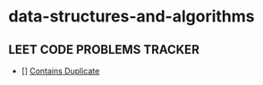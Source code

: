 # data-structures-and-algorithms

## LEET CODE PROBLEMS TRACKER

- [] [Contains Duplicate](https://leetcode.com/problems/contains-duplicate/)